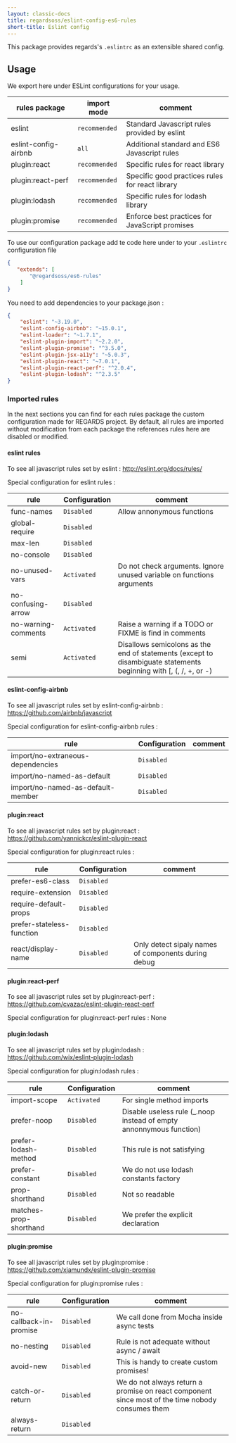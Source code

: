```yaml
---
layout: classic-docs
title: regardsoss/eslint-config-es6-rules
short-title: Eslint config
---
```


This package provides regards's `.eslintrc` as an extensible shared config.

## Usage

We export here under ESLint configurations for your usage.

| rules package        | import mode   | comment                         |
| -------------------- | ------------- | ------------------------------- |
| eslint               | `recommended` | Standard Javascript rules provided by eslint | 
| eslint-config-airbnb |      `all`    | Additional standard and ES6 Javascript rules |
| plugin:react         | `recommended` | Specific rules for react library |
| plugin:react-perf    | `recommended` | Specific good practices rules for react library |
| plugin:lodash        | `recommended` | Specific rules for lodash library |
| plugin:promise       | `recommended` | Enforce best practices for JavaScript promises |
 
To use our configuration package add te code here under to your `.eslintrc` configuration file

```json
{
   "extends": [
       "@regardsoss/es6-rules"
    ]
}
```

You need to add dependencies to your package.json : 
```json
{
    "eslint": "~3.19.0",
    "eslint-config-airbnb": "~15.0.1",
    "eslint-loader": "~1.7.1",
    "eslint-plugin-import": "~2.2.0",
    "eslint-plugin-promise": "^3.5.0",
    "eslint-plugin-jsx-a11y": "~5.0.3",
    "eslint-plugin-react": "~7.0.1",
    "eslint-plugin-react-perf": "^2.0.4",
    "eslint-plugin-lodash": "^2.3.5"
}
```

### Imported rules

In the next sections you can find for each rules package the custom configuration made for REGARDS project.
By default, all rules are imported without modification from each package the references rules here are disabled or modified.

#### eslint rules

 To see all javascript rules set by eslint : http://eslint.org/docs/rules/
 
 Special configuration for eslint rules :
 
 | rule               | Configuration | comment                         |
 | ------------------ | ------------- | ------------------------------- |
 | func-names         | `Disabled`    | Allow annonymous functions      |
 | global-require     | `Disabled`    | |
 | max-len            | `Disabled`    | |
 | no-console         | `Disabled`    | |
 | no-unused-vars     | `Activated`   | Do not check arguments. Ignore unused variable on functions arguments |
 | no-confusing-arrow | `Disabled`    | |
 | no-warning-comments | `Activated`  | Raise a warning if a TODO or FIXME is find in comments |
 | semi               | `Activated`   | Disallows semicolons as the end of statements (except to disambiguate statements beginning with [, (, /, +, or -) |
 
 #### eslint-config-airbnb
 
 To see all javascript rules set by eslint-config-airbnb : https://github.com/airbnb/javascript
 
 Special configuration for eslint-config-airbnb rules :
  
  | rule                               | Configuration | comment                         |
  | ---------------------------------- | ------------- | ------------------------------- |
  | import/no-extraneous-dependencies  | `Disabled`    |   |
  | import/no-named-as-default         | `Disabled`    |   |
  | import/no-named-as-default-member  | `Disabled`    |   |

#### plugin:react

To see all javascript rules set by plugin:react : https://github.com/yannickcr/eslint-plugin-react

Special configuration for plugin:react rules :

  | rule                      | Configuration | comment                         |
  | ------------------------- | ------------- | ------------------------------- |
  | prefer-es6-class          | `Disabled`    |    |
  | require-extension         | `Disabled`    |    |
  | require-default-props     | `Disabled`    |    |
  | prefer-stateless-function | `Disabled`    |    |
  | react/display-name        | `Disabled`    |  Only detect sipaly names of components during debug  |
  
#### plugin:react-perf

To see all javascript rules set by plugin:react-perf : https://github.com/cvazac/eslint-plugin-react-perf

Special configuration for plugin:react-perf rules : None

#### plugin:lodash

To see all javascript rules set by plugin:lodash : https://github.com/wix/eslint-plugin-lodash

Special configuration for plugin:lodash rules : 

  | rule                      | Configuration | comment                         |
  | ------------------------- | ------------- | ------------------------------- |
  | import-scope              | `Activated`   | For single method imports |
  | prefer-noop               | `Disabled`    |  Disable useless rule (_.noop instead of empty annonnymous function) |
  | prefer-lodash-method      | `Disabled`      |  This rule is not satisfying |
  | prefer-constant           | `Disabled`      |  We do not use lodash constants factory |
  | prop-shorthand            | `Disabled`      |  Not so readable |
  | matches-prop-shorthand    | `Disabled`      | We prefer the explicit declaration |

#### plugin:promise

To see all javascript rules set by plugin:promise : https://github.com/xjamundx/eslint-plugin-promise

Special configuration for plugin:promise rules : 

  | rule                      | Configuration | comment                         |
  | ------------------------- | ------------- | ------------------------------- |
  | no-callback-in-promise    | `Disabled`      | We call done from Mocha inside async tests |
  | no-nesting                | `Disabled`      | Rule is not adequate without async / await |
  | avoid-new                 | `Disabled`      | This is handy to create custom promises! |
  | catch-or-return           | `Disabled`      | We do not always return a promise on react component since most of the time nobody consumes them |
  | always-return             | `Disabled`      | |